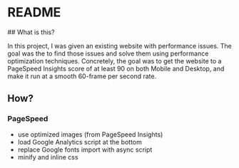 # README

## What is this?

In this project, I was given an existing website with performance issues. The goal was the 
to find those issues and solve them using performance optimization techniques.  Concretely, the goal
was to get the website to a PageSpeed Insights score of at least 90 on both Mobile and Desktop, and make it run at a smooth 60-frame per second rate.

## How?

### PageSpeed

* use optimized images (from PageSpeed Insights)
* load Google Analytics script at the bottom
* replace Google fonts import with async script
* minify and inline css
